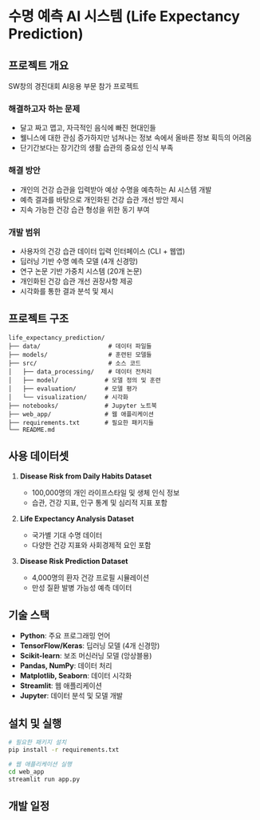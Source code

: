 # 수명 예측 AI 시스템 (Life Expectancy Prediction)

## 프로젝트 개요
SW창의 경진대회 AI응용 부문 참가 프로젝트

### 해결하고자 하는 문제
- 달고 짜고 맵고, 자극적인 음식에 빠진 현대인들
- 웰니스에 대한 관심 증가하지만 넘쳐나는 정보 속에서 올바른 정보 획득의 어려움
- 단기간보다는 장기간의 생활 습관의 중요성 인식 부족

### 해결 방안
- 개인의 건강 습관을 입력받아 예상 수명을 예측하는 AI 시스템 개발
- 예측 결과를 바탕으로 개인화된 건강 습관 개선 방안 제시
- 지속 가능한 건강 습관 형성을 위한 동기 부여

### 개발 범위
- 사용자의 건강 습관 데이터 입력 인터페이스 (CLI + 웹앱)
- 딥러닝 기반 수명 예측 모델 (4개 신경망)
- 연구 논문 기반 가중치 시스템 (20개 논문)
- 개인화된 건강 습관 개선 권장사항 제공
- 시각화를 통한 결과 분석 및 제시

## 프로젝트 구조
```
life_expectancy_prediction/
├── data/                   # 데이터 파일들
├── models/                 # 훈련된 모델들
├── src/                    # 소스 코드
│   ├── data_processing/    # 데이터 전처리
│   ├── model/             # 모델 정의 및 훈련
│   ├── evaluation/        # 모델 평가
│   └── visualization/     # 시각화
├── notebooks/             # Jupyter 노트북
├── web_app/               # 웹 애플리케이션
├── requirements.txt       # 필요한 패키지들
└── README.md
```

## 사용 데이터셋
1. **Disease Risk from Daily Habits Dataset**
   - 100,000명의 개인 라이프스타일 및 생체 인식 정보
   - 습관, 건강 지표, 인구 통계 및 심리적 지표 포함

2. **Life Expectancy Analysis Dataset**
   - 국가별 기대 수명 데이터
   - 다양한 건강 지표와 사회경제적 요인 포함

3. **Disease Risk Prediction Dataset**
   - 4,000명의 환자 건강 프로필 시뮬레이션
   - 만성 질환 발병 가능성 예측 데이터

## 기술 스택
- **Python**: 주요 프로그래밍 언어
- **TensorFlow/Keras**: 딥러닝 모델 (4개 신경망)
- **Scikit-learn**: 보조 머신러닝 모델 (앙상블용)
- **Pandas, NumPy**: 데이터 처리
- **Matplotlib, Seaborn**: 데이터 시각화
- **Streamlit**: 웹 애플리케이션
- **Jupyter**: 데이터 분석 및 모델 개발

## 설치 및 실행
```bash
# 필요한 패키지 설치
pip install -r requirements.txt

# 웹 애플리케이션 실행
cd web_app
streamlit run app.py
```

## 개발 일정

